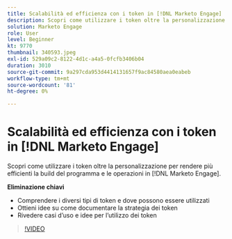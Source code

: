 ```yaml
---
title: Scalabilità ed efficienza con i token in [!DNL Marketo Engage]
description: Scopri come utilizzare i token oltre la personalizzazione per rendere più efficienti la build del programma e le operazioni in [!DNL Marketo Engage].
solution: Marketo Engage
role: User
level: Beginner
kt: 9770
thumbnail: 340593.jpeg
exl-id: 529a09c2-8122-4d1c-a4a5-0fcfb3406b04
duration: 3010
source-git-commit: 9a297cda953d4414131657f9ac84580aea0eabeb
workflow-type: tm+mt
source-wordcount: '81'
ht-degree: 0%

---
```


# Scalabilità ed efficienza con i token in [!DNL Marketo Engage]

Scopri come utilizzare i token oltre la personalizzazione per rendere più efficienti la build del programma e le operazioni in [!DNL Marketo Engage].

**Eliminazione chiavi**

* Comprendere i diversi tipi di token e dove possono essere utilizzati
* Ottieni idee su come documentare la strategia dei token
* Rivedere casi d’uso e idee per l’utilizzo dei token

>[!VIDEO](https://video.tv.adobe.com/v/340593/?quality=12&learn=on)
